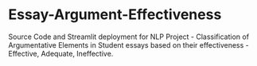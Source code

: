 # Essay-Argument-Effectiveness
Source Code and Streamlit deployment for NLP Project - Classification of Argumentative Elements in Student essays based on their effectiveness - Effective, Adequate, Ineffective. 

